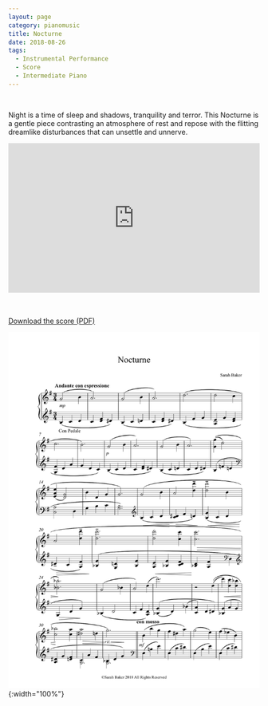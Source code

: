 ```yaml
---
layout: page
category: pianomusic
title: Nocturne
date: 2018-08-26
tags:
  - Instrumental Performance
  - Score
  - Intermediate Piano
---
```


&nbsp;

Night is a time of sleep and shadows, tranquility and terror. This Nocturne is a gentle piece contrasting an atmosphere of rest and repose with the flitting dreamlike disturbances that can unsettle and unnerve.

<iframe width="100%" height="300" scrolling="no" frameborder="no" allow="autoplay" src="https://w.soundcloud.com/player/?url=https%3A//api.soundcloud.com/tracks/490865226&color=%23ff5500&auto_play=false&hide_related=false&show_comments=true&show_user=true&show_reposts=false&show_teaser=true&visual=true"></iframe>

&nbsp;

[Download the score (PDF)](/public/files/nocturne.pdf)

![Nocturne score example](/public/images/scores/nocturne.jpg){:width="100%"}